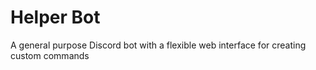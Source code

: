 # Helper Bot

A general purpose Discord bot with a flexible web interface for creating custom commands
